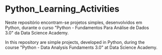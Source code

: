 # Python_Learning_Activities

Neste repositório encontram-se projetos simples, desenvolvidos em Python, durante o curso "Python - Fundamentos Para Análise de Dados 3.0" da Data Science Academy.

In this repository are simple projects, developed in Python, during the course "Python - Data Analysis Fundaments 3.0" at Data Science Academy.
